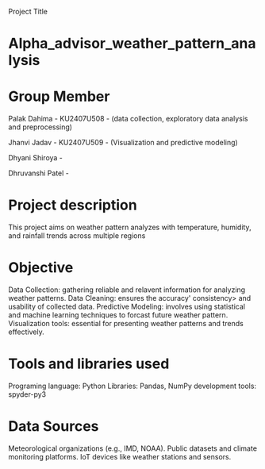 Project Title 
# Alpha_advisor_weather_pattern_analysis

# Group Member
Palak Dahima - KU2407U508 - (data collection, exploratory data analysis and preprocessing)

Jhanvi Jadav - KU2407U509 - (Visualization and predictive modeling)

Dhyani Shiroya -

Dhruvanshi Patel - 

# Project description
This project aims on weather pattern analyzes with temperature, humidity, and rainfall trends across multiple regions

# Objective
Data Collection: gathering reliable and relavent information for analyzing weather patterns.
Data Cleaning: ensures the accuracy' consistency> and usability of collected data.
Predictive Modeling: involves using statistical and machine learning techniques to forcast future weather pattern.
Visualization tools: essential for presenting weather patterns and trends effectively.

# Tools and libraries used
Programing language: Python
Libraries: Pandas, NumPy
development tools: spyder-py3

# Data Sources
Meteorological organizations (e.g., IMD, NOAA).
Public datasets and climate monitoring platforms.
IoT devices like weather stations and sensors.



